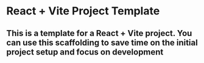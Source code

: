 # React + Vite Project Template

## This is a template for a React + Vite project. You can use this scaffolding to save time on the initial project setup and focus on development
